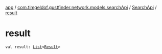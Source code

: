 [app](../../index.md) / [com.timgeldof.gustfinder.network.models.searchApi](../index.md) / [SearchApi](index.md) / [result](./result.md)

# result

`val result: `[`List`](https://kotlinlang.org/api/latest/jvm/stdlib/kotlin.collections/-list/index.html)`<`[`Result`](../-result/index.md)`>`